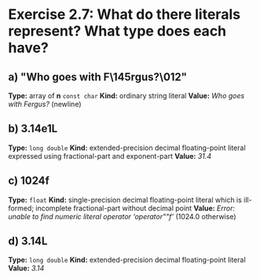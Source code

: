 # Exercise 2.7: What do there literals represent? What type does each have?

## a) "Who goes with F\145rgus?\012"

**Type:** array of **n** `const char`
**Kind:** ordinary string literal
**Value:** *Who goes with Fergus?* (newline)

## b) 3.14e1L

**Type:** `long double`
**Kind:** extended-precision decimal floating-point literal expressed using fractional-part and exponent-part
**Value:** *31.4*

## c) 1024f

**Type:** `float`
**Kind:** single-precision decimal floating-point literal which is ill-formed; incomplete fractional-part without decimal point
**Value:** *Error: unable to find numeric literal operator ‘operator""f’* (1024.0 otherwise)

## d) 3.14L

**Type:** `long double`
**Kind:** extended-precision decimal floating-point literal
**Value:** *3.14*